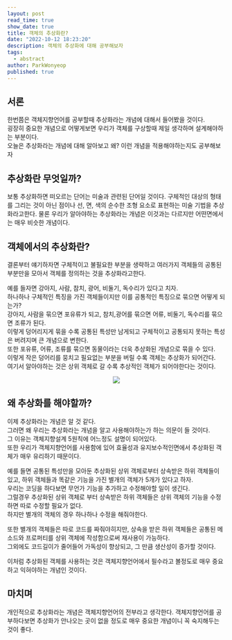 ```yaml
---
layout: post
read_time: true
show_date: true
title: 객체의 추상화란?
date: "2022-10-12 18:23:20"
description: 객체의 추상화에 대해 공부해보자
tags:
  - abstract
author: ParkWonyeop
published: true
---
```


## 서론

한번쯤은 객체지향언어를 공부할때 추상화라는 개념에 대해서 들어봤을 것이다.  
굉장히 중요한 개념으로 어떻게보면 우리가 객체를 구상할때 제일 생각하며 설계해야하는 부분이다.  
오늘은 추상화라는 개념에 대해 알아보고 왜? 이런 개념을 적용해야하는지도 공부해보자

## 추상화란 무엇일까?

보통 추상화하면 떠오르는 단어는 미술과 관련된 단어일 것이다.
구체적인 대상의 형태를 그리는 것이 아닌 점이나 선, 면, 색의 순수한 조형 요소로 표현하는 미술 기법을 추상화라고한다.
물론 우리가 알아야하는 추상화라는 개념은 이것과는 다르지만 어떤면에서는 매우 비슷한 개념이다.

## 객체에서의 추상화란?

결론부터 얘기하자면 구체적이고 불필요한 부분을 생략하고 여러가지 객체들의 공통된 부분만을 모아서 객체를 정의하는 것을 추상화라고한다.

예를 들자면 강아지, 사람, 참치, 광어, 비둘기, 독수리가 있다고 치자.  
하나하나 구체적인 특징을 가진 객체들이지만 이를 공통적인 특징으로 묶으면 어떻게 되는가?  
강아지, 사람을 묶으면 포유류가 되고, 참치,광어를 묶으면 어류, 비둘기, 독수리를 묶으면 조류가 된다.  
이렇게 덩어리지게 묶을 수록 공통된 특성만 남게되고 구체적이고 공통되지 못하는 특성은 버려지며 큰 개념으로 변한다.  
또한 포유류, 어류, 조류를 묶으면 동물이라는 더욱 추상화된 개념으로 묶을 수 있다.  
이렇게 작은 덩어리를 뭉치고 필요없는 부분을 버릴 수록 객체는 추상화가 되어간다.  
여기서 알아야하는 것은 상위 객체로 갈 수록 추상적인 객체가 되어야한다는 것이다.

<center><img src="/assets/img/20221012/abs.png"></center>

## 왜 추상화를 해야할까?

이제 추상화라는 개념은 알 것 같다.  
그러면 왜 우리는 추상화라는 개념을 알고 사용해야하는가 하는 의문이 들 것이다.  
그 이유는 객체지향설계 5원칙에 어느정도 설명이 되어있다.  
또한 우리가 객체지향언어를 사용함에 있어 효율성과 유지보수적인면에서 추상화된 객체가 매우 유리하기 때문이다.

예를 들면 공통된 특성만을 모아둔 추상화된 상위 객체로부터 상속받은 하위 객체들이 있고, 하위 객체들과 똑같은 기능을 가진 별개의 객체가 5개가 있다고 하자.  
우리는 코딩을 하다보면 무언가 기능을 추가하고 수정해야할 일이 생긴다.  
그럴경우 추상화된 상위 객체로 부터 상속받은 하위 객체들은 상위 객체의 기능을 수정하면 따로 수정할 필요가 없다.  
하지만 별개의 객체의 경우 하나하나 수정을 해줘야한다.

또한 별개의 객체들은 따로 코드를 짜줘야히지만, 상속을 받은 하위 객체들은 공통된 메소드와 프로퍼티를 상위 객체에 작성함으로써 재사용이 가능하다.  
그외에도 코드길이가 줄어들어 가독성이 향상되고, 그 만큼 생산성이 증가할 것이다.

이처럼 추상화된 객체를 사용하는 것은 객체지향언어에서 필수라고 볼정도로 매우 중요하고 익혀야하는 개념인 것이다.

## 마치며

개인적으로 추상화라는 개념은 객체지향언어의 전부라고 생각한다.
객체지향언어를 공부하다보면 추상화가 안나오는 곳이 없을 정도로 매우 중요한 개념이니 꼭 숙지해두는 것이 좋다.
